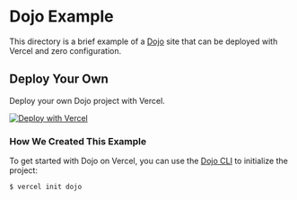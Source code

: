 # Dojo Example

This directory is a brief example of a [Dojo](https://dojo.io) site that can be deployed with Vercel and zero configuration.

## Deploy Your Own

Deploy your own Dojo project with Vercel.

[![Deploy with Vercel](https://vercel.com/button)](https://vercel.com/import/project?template=https://github.com/vercel/vercel/tree/master/dojo)

### How We Created This Example

To get started with Dojo on Vercel, you can use the [Dojo CLI](https://github.com/dojo/cli) to initialize the project:

```shell
$ vercel init dojo
```
